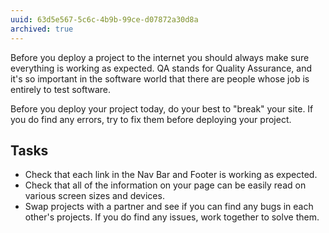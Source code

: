 ```yaml
---
uuid: 63d5e567-5c6c-4b9b-99ce-d07872a30d8a
archived: true
---
```


Before you deploy a project to the internet you should always make sure everything is working as expected. QA stands for Quality Assurance, and it's so important in the software world that there are people whose job is entirely to test software.

Before you deploy your project today, do your best to "break" your site. If you do find any errors, try to fix them before deploying your project.

## Tasks

- Check that each link in the Nav Bar and Footer is working as expected.
- Check that all of the information on your page can be easily read on various screen sizes and devices.
- Swap projects with a partner and see if you can find any bugs in each other's projects. If you do find any issues, work together to solve them.
